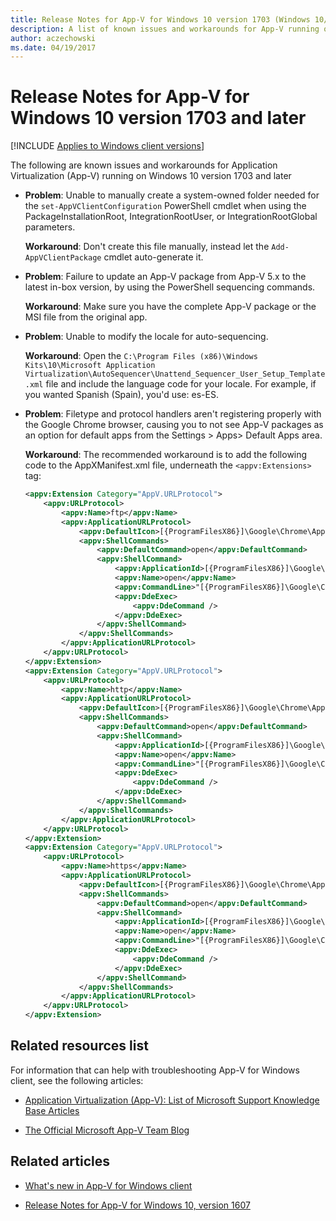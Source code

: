 ```yaml
---
title: Release Notes for App-V for Windows 10 version 1703 (Windows 10/11)
description: A list of known issues and workarounds for App-V running on Windows 10 version 1703 and Windows 11.
author: aczechowski
ms.date: 04/19/2017
---
```


# Release Notes for App-V for Windows 10 version 1703 and later

[!INCLUDE [Applies to Windows client versions](../includes/applies-to-windows-client-versions.md)]

The following are known issues and workarounds for Application Virtualization (App-V) running on Windows 10 version 1703 and later

- **Problem**: Unable to manually create a system-owned folder needed for the `set-AppVClientConfiguration` PowerShell cmdlet when using the PackageInstallationRoot, IntegrationRootUser, or IntegrationRootGlobal parameters.

     **Workaround**: Don't create this file manually, instead let the `Add-AppVClientPackage` cmdlet auto-generate it.

- **Problem**: Failure to update an App-V package from App-V 5.x to the latest in-box version, by using the PowerShell sequencing commands.

     **Workaround**: Make sure you have the complete App-V package or the MSI file from the original app.

- **Problem**: Unable to modify the locale for auto-sequencing.

     **Workaround**: Open the `C:\Program Files (x86)\Windows Kits\10\Microsoft Application Virtualization\AutoSequencer\Unattend_Sequencer_User_Setup_Template.xml` file and include the language code for your locale. For example, if you wanted Spanish (Spain), you'd use: es-ES.

- **Problem**: Filetype and protocol handlers aren't registering properly with the Google Chrome browser, causing you to not see App-V packages as an option for default apps from the Settings > Apps> Default Apps area.

     **Workaround**: The recommended workaround is to add the following code to the AppXManifest.xml file, underneath the `<appv:Extensions>` tag:

     ```xml
     <appv:Extension Category="AppV.URLProtocol">
         <appv:URLProtocol>
             <appv:Name>ftp</appv:Name>
             <appv:ApplicationURLProtocol>
                 <appv:DefaultIcon>[{ProgramFilesX86}]\Google\Chrome\Application\chrome.exe,0</appv:DefaultIcon>
                 <appv:ShellCommands>
                     <appv:DefaultCommand>open</appv:DefaultCommand>
                     <appv:ShellCommand>
                         <appv:ApplicationId>[{ProgramFilesX86}]\Google\Chrome\Application\chrome.exe</appv:ApplicationId>
                         <appv:Name>open</appv:Name>
                         <appv:CommandLine>"[{ProgramFilesX86}]\Google\Chrome\Application\chrome.exe" -- "%1"</appv:CommandLine>
                         <appv:DdeExec>
                             <appv:DdeCommand />
                         </appv:DdeExec>
                     </appv:ShellCommand>
                 </appv:ShellCommands>
             </appv:ApplicationURLProtocol>
         </appv:URLProtocol>
     </appv:Extension>
     <appv:Extension Category="AppV.URLProtocol">
         <appv:URLProtocol>
             <appv:Name>http</appv:Name>
             <appv:ApplicationURLProtocol>
                 <appv:DefaultIcon>[{ProgramFilesX86}]\Google\Chrome\Application\chrome.exe,0</appv:DefaultIcon>
                 <appv:ShellCommands>
                     <appv:DefaultCommand>open</appv:DefaultCommand>
                     <appv:ShellCommand>
                         <appv:ApplicationId>[{ProgramFilesX86}]\Google\Chrome\Application\chrome.exe</appv:ApplicationId>
                         <appv:Name>open</appv:Name>
                         <appv:CommandLine>"[{ProgramFilesX86}]\Google\Chrome\Application\chrome.exe" -- "%1"</appv:CommandLine>
                         <appv:DdeExec>
                             <appv:DdeCommand />
                         </appv:DdeExec>
                     </appv:ShellCommand>
                 </appv:ShellCommands>
             </appv:ApplicationURLProtocol>
         </appv:URLProtocol>
     </appv:Extension>
     <appv:Extension Category="AppV.URLProtocol">
         <appv:URLProtocol>
             <appv:Name>https</appv:Name>
             <appv:ApplicationURLProtocol>
                 <appv:DefaultIcon>[{ProgramFilesX86}]\Google\Chrome\Application\chrome.exe,0</appv:DefaultIcon>
                 <appv:ShellCommands>
                     <appv:DefaultCommand>open</appv:DefaultCommand>
                     <appv:ShellCommand>
                         <appv:ApplicationId>[{ProgramFilesX86}]\Google\Chrome\Application\chrome.exe</appv:ApplicationId>
                         <appv:Name>open</appv:Name>
                         <appv:CommandLine>"[{ProgramFilesX86}]\Google\Chrome\Application\chrome.exe" -- "%1"</appv:CommandLine>
                         <appv:DdeExec>
                             <appv:DdeCommand />
                         </appv:DdeExec>
                     </appv:ShellCommand>
                 </appv:ShellCommands>
             </appv:ApplicationURLProtocol>
         </appv:URLProtocol>
     </appv:Extension>
     ```

## Related resources list

For information that can help with troubleshooting App-V for Windows client, see the following articles:

- [Application Virtualization (App-V): List of Microsoft Support Knowledge Base Articles](/archive/technet-wiki/14272.app-v-v5-x-list-of-microsoft-support-knowledge-base-articles)

- [The Official Microsoft App-V Team Blog](/archive/blogs/appv/)

## Related articles

- [What's new in App-V for Windows client](appv-about-appv.md)

- [Release Notes for App-V for Windows 10, version 1607](appv-release-notes-for-appv-for-windows-1703.md)
